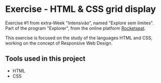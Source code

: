 # Exercise - HTML & CSS grid display

Exercise #1 from extra-Week "Intensivão", named "Explore sem limites". Part of the program "Explorer", from the online platform [Rocketseat](https://rocketseat.com.br/).

This exercise is focused on the study of the languages HTML and CSS, working on the concept of Responsive Web Design.


## Tools used in this project

- HTML
- CSS
